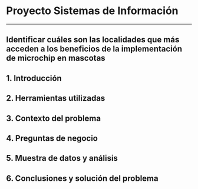 # Proyecto Sistemas de Información
-----------------------------------------------------------------------------------------------------------
Identificar cuáles son las localidades que más acceden a los beneficios de la implementación de microchip en mascotas
-----------------------------------------------------------------------------------------------------------

## 1. Introducción
## 2. Herramientas utilizadas
## 3. Contexto del problema
## 4. Preguntas de negocio
## 5. Muestra de datos y análisis
## 6. Conclusiones y solución del problema
